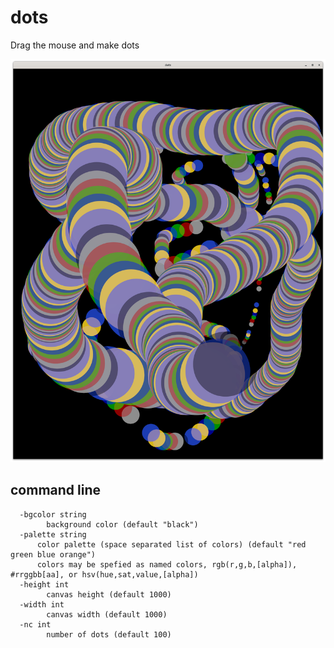 # dots

Drag the mouse and make dots

![dots](dots.png)

## command line

```
  -bgcolor string
    	background color (default "black")
  -palette string
      color palette (space separated list of colors) (default "red green blue orange")
      colors may be spefied as named colors, rgb(r,g,b,[alpha]), #rrggbb[aa], or hsv(hue,sat,value,[alpha])
  -height int
    	canvas height (default 1000)
  -width int
    	canvas width (default 1000)
  -nc int
    	number of dots (default 100)

```
